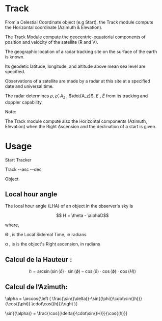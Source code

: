 # Track

From a Celestial Coordinate object (e.g Start), the Track module compute the Horizontal coordinate (Azimuth & Elevation).

The Track Module compute the geocentric-equatorial components of position and velocity of the satellite (R and V).

The geographic location of a radar tracking site on the surface of the earth is known.

Its geodetic latitude, longitude, and altitude above mean sea level are specified.

Observations of a satellite are made by a radar at this site at a specified date and universal time.

The radar determines $\rho$, $\dot{\rho}$, $A_z$ , $\dot{A_z}$, $E$ , $\dot{E}$ from its tracking and doppler capability.

Note:

The Track module compute also the Horizontal components (Azimuth, Elevation) when the Right Ascension and the declination of a start is given.

# Usage

Start Tracker 

Track --asc --dec 

Object 

## Local hour angle 

The local hour angle (LHA) of an object in the observer's sky is

$$ H = \theta - \alphaD$$

where,

&Theta; , is the Local Sidereal Time, in radians

&alpha; , is is the object's Right ascension, in radians


## Calcul de la Hauteur :

$$ h = \arcsin{\left(\sin{(\delta)} \cdot \sin{(\phi)} - \cos{(\delta)}\cdot \cos{(\phi)}\cdot \cos{(H)}\right )} $$

## Calcul de l’Azimuth:

\alpha = \arccos{\left ( \frac{\sin{(\delta)}-\sin{(\phi)}\cdot\sin{(h)}}{\cos{(\phi)} \cdot\cos{(h)}}\right )}


\sin{(\alpha)} =  \frac{\cos{(\delta)}\cdot\sin{(H)}}{\cos{(h)}}












